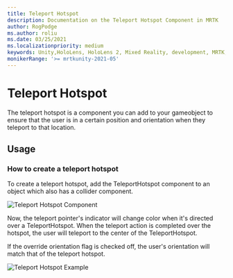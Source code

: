 ```yaml
---
title: Teleport Hotspot
description: Documentation on the Teleport Hotspot Component in MRTK
author: RogPodge
ms.author: roliu
ms.date: 03/25/2021
ms.localizationpriority: medium
keywords: Unity,HoloLens, HoloLens 2, Mixed Reality, development, MRTK, Teleport system, Teleport hotspot
monikerRange: '>= mrtkunity-2021-05'
---
```


# Teleport Hotspot

The teleport hotspot is a component you can add to your gameobject to ensure that the user is in a certain position and orientation when they teleport to that location.

## Usage

### How to create a teleport hotspot

To create a teleport hotspot, add the TeleportHotspot component to an object which also has a collider component. 

![Teleport Hotspot Component](../images/teleport/TeleportHotspotComponent.png)

Now, the teleport pointer's indicator will change color when it's directed over a TeleportHotspot. When the teleport action is completed over the hotspot, the user will teleport
to the center of the TeleportHotspot.

If the override orientation flag is checked off, the user's orientation will match that of the teleport hotspot.

![Teleport Hotspot Example](../images/teleport/TeleportHotspotExample.gif)
